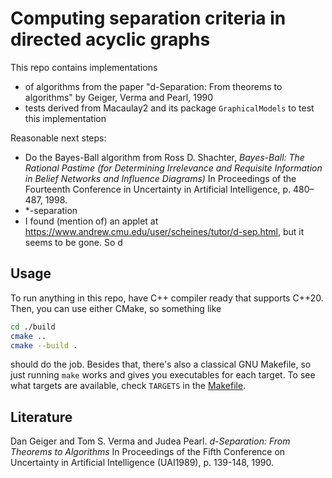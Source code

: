 # Computing separation criteria in directed acyclic graphs

This repo contains implementations
- of algorithms from the paper "d-Separation: From theorems to algorithms" by Geiger, Verma and Pearl, 1990
- tests derived from Macaulay2 and its package `GraphicalModels` to test this implementation

Reasonable next steps:
- Do the Bayes-Ball algorithm from Ross D. Shachter, *Bayes-Ball: The Rational Pastime (for Determining Irrelevance and Requisite Information in Belief Networks and Influence Diagrams)* In Proceedings of the Fourteenth Conference in Uncertainty in Artificial Intelligence, p. 480–487, 1998.
- \*-separation
- I found (mention of) an applet at https://www.andrew.cmu.edu/user/scheines/tutor/d-sep.html, but it seems to be gone. So d

## Usage
To run anything in this repo, have C++ compiler ready that supports C++20. 
Then, you can use either CMake, so something like
```sh
cd ./build
cmake ..
cmake --build .
```
should do the job. Besides that, there's also a classical GNU Makefile, so just running `make` works and gives you executables for each target. 
To see what targets are available, check `TARGETS` in the [Makefile](Makefile).

## Literature
Dan Geiger and Tom S. Verma and Judea Pearl. *d-Separation: From Theorems to Algorithms* In Proceedings of the Fifth Conference on Uncertainty in Artificial Intelligence (UAI1989), p. 139-148, 1990.
